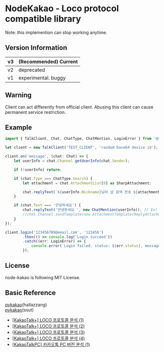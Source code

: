 # NodeKakao - Loco protocol compatible library

Note: this implemention can stop working anytime.

## Version Information

| v3 | (Recommended) Current |
|----|-----------------------|
| v2 |      deprecated       |
| v1 | experimental. buggy   |

## Warning

Client can act differently from official client. Abusing this client can cause permanent service restriction.

## Example

```typescript
import { TalkClient, Chat, ChatType, ChatMention, LoginError } from '@storycraft/node-kakao';

let client = new TalkClient('TEST_CLIENT', 'random base64 device id');

client.on('message', (chat: Chat) => {
    let userInfo = chat.Channel.getUserInfo(chat.Sender);

    if (!userInfo) return;

    if (chat.Type === ChatType.Search) {
        let attachment = chat.AttachmentList[0] as SharpAttachment;

        chat.replyText(`${userInfo.Nickname}님이 샵 검색 전송 ${attachment.Question}. 리다이렉트 경로: ${attachment.RedirectURL}`);
    }

    if (chat.Text === '안녕하세요') {
        chat.replyText('안녕하세요 ', new ChatMention(userInfo)); // Ex) 안녕하세요 @storycraft
        //chat.Channel.sendTemplate(new AttachmentTemplate(ReplyAttachment.fromChat(chat), '안녕하세요')); // 답장형식
    }
});

client.login('123456789@email.com', '123456')
        .then(() => console.log('Login succeed'))
        .catch((err: LoginError) => {
            console.error(`Login failed. status: ${err.status}, message: ${err.message}`);
        });

```

License
-------
node-kakao is following MIT License.

Basic Reference
---------
[pykakao](https://github.com/hallazzang/pykakao/)(hallazzang)  
[pykakao](https://github.com/ssut/pykakao)(ssut)
- [[KakaoTalk+] LOCO 프로토콜 분석 (1)](http://www.bpak.org/blog/2012/12/kakaotalk-loco-프로토콜-분석-1/)
- [[KakaoTalk+] LOCO 프로토콜 분석 (2)](http://www.bpak.org/blog/2012/12/kakaotalk-loco-프로토콜-분석-2/)
- [[KakaoTalk+] LOCO 프로토콜 분석 (3)](http://www.bpak.org/blog/2012/12/kakaotalk-loco-프로토콜-분석-3/)
- [[KakaoTalk+] LOCO 프로토콜 분석 (4)](http://www.bpak.org/blog/2012/12/kakaotalk-loco-프로토콜-분석-4/)
- [[KakaoTalkPC] 카카오톡 PC 버전 분석 (1)](https://www.bpak.org/blog/2013/08/kakaotalkpc-카카오톡-pc-버전-분석-1/)
